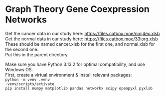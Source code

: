 ﻿# Graph Theory Gene Coexpression Networks 

Get the cancer data in our study here: https://files.catbox.moe/nmj4ex.xlsb  
Get the normal data in our study here: https://files.catbox.moe/33iorg.xlsb  
These should be named cancer.xlsb for the first one, and normal.xlsb for the second one.  
Put this in the parent directory.  
  
Make sure you have Python 3.13.2 for optimal compatibility, and use Windows OS.  
First, create a virtual environment & install relevant packages:  
`python -m venv .venv`  
`.venv/scripts/activate`  
`pip install numpy matplotlib pandas networkx scipy openpyxl pyxlsb`  



